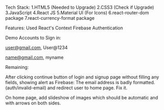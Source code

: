 
Tech Stack:
1.HTML5 (Needed to Upgrade)
2.CSS3 (Check if Upgrade)
3.JavaScript
4.React JS
5.Material UI (For Icons)
6.react-router-dom package
7.react-currency-format package

Features:
Used React's Context 
Firebase Authentication


Demo Accounts to Sign in:

user@gmail.com, User@1234

name@gmail.com, myname

Remaining:

After clicking continue button of login and signup page without filling any fields, showing alert as Firebase: The email address is badly formatted. (auth/invalid-email) and redirect user to home page. Fix it.

On home page, add slideshow of images which should be automatic and with arrows on both sides.
